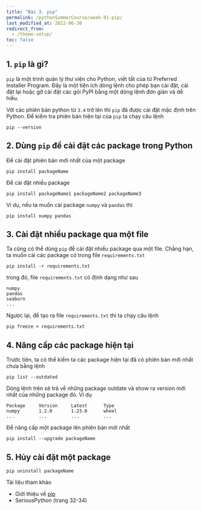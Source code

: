 ```yaml
---
title: "Bài 3. pip"
permalink: /pythonSummerCourse/week-01-pip/
last_modified_at: 2022-06-30
redirect_from:
  - /theme-setup/
toc: false
---
```


## 1. `pip` là gì?
`pip` là một trình quản lý thư viện cho Python, viết tắt của từ Preferred 
Installer Program. Đây là một tiện ích dòng lệnh cho phép bạn cài đặt, 
cài đặt lại hoặc gỡ cài đặt các gói PyPI bằng một dòng lệnh đơn giản và 
dễ hiểu. 

Với các phiên bản python từ `3.4` trở lên thì `pip` đã được cài 
đặt mặc định trên Python. Để kiểm tra phiên bản hiện tại của `pip` ta chạy câu lệnh 
```
pip --version
```

## 2. Dùng `pip` để cài đặt các package trong Python
Để cài đặt phiên bản mới nhất của một package 
```
pip install packageName 
```
Để cài đặt nhiều package
```
pip install packageName1 packageName2 packageName3  
```
Ví dụ, nếu ta muốn cài package `numpy` và `pandas` thì 
```
pip install numpy pandas
```

## 3. Cài đặt nhiều package qua một file 
Ta cũng có thể dùng `pip`  để cài đặt nhiều package qua một file. Chẳng hạn,
ta muốn cài các package có trong file `requirements.txt`
```
pip install -r requirements.txt
```
trong đó, file `requirements.txt` có định dạng như sau 
```
numpy 
pandas
seaborn
...
```
Ngược lại, để tạo ra file `requirements.txt` thì ta chạy câu lệnh 
```
pip freeze > requirements.txt 
```

## 4. Nâng cấp các package hiện tại
Trước tiên, ta có thể kiểm ta các package hiện tại đã có phiên bản mới nhất chưa bằng lệnh 
```
pip list --outdated
```
Dòng lệnh trên sẽ trả về những package outdate và show ra version mới nhất của những package đó. Ví dụ
```
Package     Version     Latest      Type
numpy       1.2.0       1.23.0      wheel
...         ...         ...         ...
```

Để nâng cấp một package lên phiên bản mới nhất 
```
pip install --upgrade packageName 
```

## 5. Hủy cài đặt một package 
```
pip uninstall packageName
```


Tài liệu tham khảo
- Giới thiệu về [pip](https://realpython.com/what-is-pip/)
- SeriousPython (trang 32-34)

